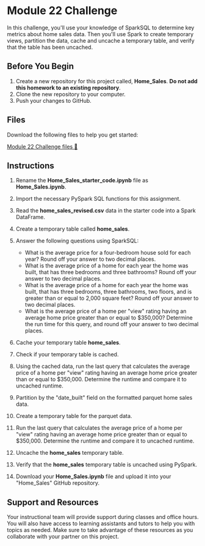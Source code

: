 # Module 22 Challenge

In this challenge, you'll use your knowledge of SparkSQL to determine key metrics about home sales data. Then you'll use Spark to create temporary views, partition the data, cache and uncache a temporary table, and verify that the table has been uncached.

## Before You Begin

1. Create a new repository for this project called, **Home_Sales**. **Do not add this homework to an existing repository**.
2. Clone the new repository to your computer.
3. Push your changes to GitHub.

## Files

Download the following files to help you get started:

[Module 22 Challenge files 📁](https://static.bc-edx.com/data/dl-1-2/m22/lms/starter/Starter_Code.zip) 


## Instructions

1. Rename the **Home_Sales_starter_code.ipynb** file as **Home_Sales.ipynb**.
2. Import the necessary PySpark SQL functions for this assignment.
3. Read the **home_sales_revised.csv** data in the starter code into a Spark DataFrame.
4. Create a temporary table called **home_sales**.
5. Answer the following questions using SparkSQL:
    * What is the average price for a four-bedroom house sold for each year? Round off your answer to two decimal places.
    * What is the average price of a home for each year the home was built, that has three bedrooms and three bathrooms? Round off your answer to two decimal places.
    * What is the average price of a home for each year the home was built, that has three bedrooms, three bathrooms, two floors, and is greater than or equal to 2,000 square feet? Round off your answer to two decimal places.
    * What is the average price of a home per "view" rating having an average home price greater than or equal to $350,000? Determine the run time for this query, and round off your answer to two decimal places.

6. Cache your temporary table **home_sales**.
7. Check if your temporary table is cached.
8. Using the cached data, run the last query that calculates the average price of a home per "view" rating having an average home price greater than or equal to $350,000. Determine the runtime and compare it to uncached runtime.
9. Partition by the "date_built" field on the formatted parquet home sales data.
10. Create a temporary table for the parquet data.
11. Run the last query that calculates the average price of a home per "view" rating having an average home price greater than or equal to $350,000. Determine the runtime and compare it to uncached runtime.
12. Uncache the **home_sales** temporary table.
13. Verify that the **home_sales** temporary table is uncached using PySpark.
14. Download your **Home_Sales.ipynb** file and upload it into your "Home_Sales" GitHub repository.

## Support and Resources

Your instructional team will provide support during classes and office hours. You will also have access to learning assistants and tutors to help you with topics as needed. Make sure to take advantage of these resources as you collaborate with your partner on this project.

